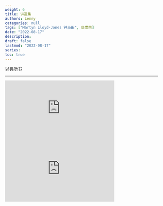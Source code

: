 ```yaml
---
weight: 6
title: 讲道集
authors: Lenny
categories: null
tags: ["Martyn Lloyd-Jones 钟马田", 唐崇荣]
date: "2022-08-17"
description: 
draft: false
lastmod: "2022-08-17"
series:
toc: true
---
```

以弗所书 

<!--more-->
---

<iframe width="360" height="200" src="https://www.youtube-nocookie.com/embed/videoseries?list=PLvVtziP2bL61GMfjC0aP4VogSXY5XJwGp" title="YouTube video player" frameborder="0" allow="accelerometer; autoplay; clipboard-write; encrypted-media; gyroscope; picture-in-picture" allowfullscreen></iframe>

<iframe width="360" height="200" src="https://www.youtube.com/embed/videoseries?list=PL1hBR4zAbGWiNpecck7Mkb6luyF_F158m" title="YouTube video player" frameborder="0" allow="accelerometer; autoplay; clipboard-write; encrypted-media; gyroscope; picture-in-picture" allowfullscreen></iframe>
